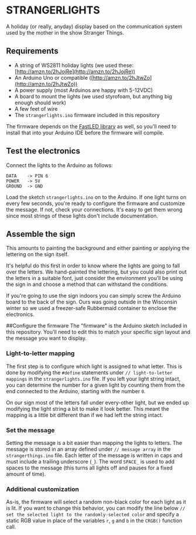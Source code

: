 # STRANGERLIGHTS
A holiday (or really, anyday) display based on the communication system used by the mother in the show Stranger Things.

## Requirements
*  A string of WS2811 holiday lights (we used these: [http://amzn.to/2hJojRe](http://amzn.to/2hJojRe))
*  An Arduino Uno or compatible ([http://amzn.to/2hJtwZo](http://amzn.to/2hJtwZo))
*  A power supply (most Arduinos are happy with 5-12VDC)
*  A board to mount the lights (we used styrofoam, but anything big enough should work)
*  A few feet of wire
*  The `strangerlights.ino` firmware included in this repository

The firmware depends on the [FastLED library](https://github.com/FastLED/FastLED) as well, so you'll need to install that into your Arduino IDE before the firmware will compile.

## Test the electronics
Connect the lights to the Arduino as follows:

```
DATA    -> PIN 6
POWER   -> 5V
GROUND  -> GND
```

Load the sketch `strangerlights.ino` on to the Arduino.  If one light turns on every few seconds, you're ready to configure the firmware and customize the message.  If not, check your connections.  It's easy to get them wrong since most strings of these lights don't include documentation.

## Assemble the sign
This amounts to painting the background and either painting or applying the lettering on the sign itself.

It's helpful do this first in order to know where the lights are going to fall over the letters.  We hand-painted the lettering, but you could also print out the letters in a suitable font, just consider the environment you'll be using the sign in and choose a method that can withstand the conditions.

If you're going to use the sign indoors you can simply screw the Arduino board to the back of the sign.  Ours was going outside in the Wisconsin winter so we used a freezer-safe Rubbermaid container to enclose the electronics.

##Configure the firmware
The "firmware" is the Arduino sketch included in this repository.  You'll need to edit this to match your specific sign layout and the message you want to display.

### Light-to-letter mapping
The first step is to configure which light is assigned to what letter.  This is done by modifying the `#define` statements under `// light-to-letter mappings` in the `strangerlights.ino` file.  If you left your light string intact, you can determine the number for a given light by counting them from the end connected to the Arduino, starting with the number `0`.  

On our sign most of the letters fall under every-other light, but we ended up modifying the light string a bit to make it look better.  This meant the mapping is a little bit different than if we had left the string intact.

### Set the message
Setting the message is a bit easier than mapping the lights to letters.  The message is stored in an array defined under `// message array` in the `strangerthings.ino` file.  Each letter of the message is written in caps and must include a trailing underscore (`_`).  The word `SPACE_` is used to add spaces to the message (this turns all lights off and pauses for a fixed amount of time).

### Additional customization
As-is, the firmware will select a random non-black color for each light as it is lit.  If you want to change this behavior, you can modify the line below `// set the selected light to the randomly-selected color` and specify a static RGB value in place of the variables `r`, `g` and `b` in the `CRGB()` function call.
